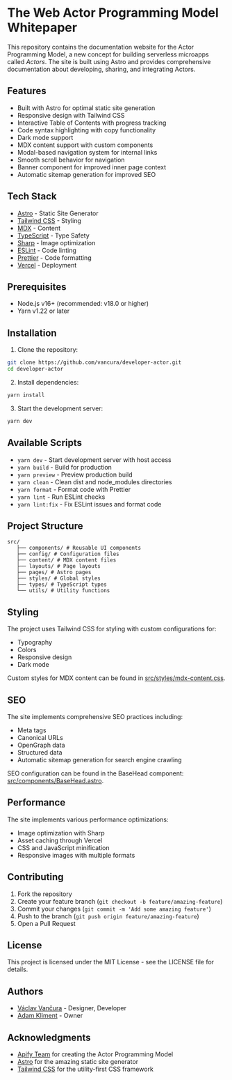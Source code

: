 # The Web Actor Programming Model Whitepaper

This repository contains the documentation website for the Actor Programming Model, a new concept for building serverless microapps called _Actors_. The site is built using Astro and provides comprehensive documentation about developing, sharing, and integrating Actors.

## Features

- Built with Astro for optimal static site generation
- Responsive design with Tailwind CSS
- Interactive Table of Contents with progress tracking
- Code syntax highlighting with copy functionality
- Dark mode support
- MDX content support with custom components
- Modal-based navigation system for internal links
- Smooth scroll behavior for navigation
- Banner component for improved inner page context
- Automatic sitemap generation for improved SEO

## Tech Stack

- [Astro](https://astro.build) - Static Site Generator
- [Tailwind CSS](https://tailwindcss.com) - Styling
- [MDX](https://mdxjs.com) - Content
- [TypeScript](https://www.typescriptlang.org) - Type Safety
- [Sharp](https://sharp.pixelplumbing.com/) - Image optimization
- [ESLint](https://eslint.org/) - Code linting
- [Prettier](https://prettier.io/) - Code formatting
- [Vercel](https://vercel.com) - Deployment

## Prerequisites

- Node.js v16+ (recommended: v18.0 or higher)
- Yarn v1.22 or later

## Installation

1. Clone the repository:

```bash
git clone https://github.com/vancura/developer-actor.git
cd developer-actor
```

2. Install dependencies:

```bash
yarn install
```

3. Start the development server:

```bash
yarn dev
```

## Available Scripts

- `yarn dev` - Start development server with host access
- `yarn build` - Build for production
- `yarn preview` - Preview production build
- `yarn clean` - Clean dist and node_modules directories
- `yarn format` - Format code with Prettier
- `yarn lint` - Run ESLint checks
- `yarn lint:fix` - Fix ESLint issues and format code

## Project Structure

```
src/
   ├── components/ # Reusable UI components
   ├── config/ # Configuration files
   ├── content/ # MDX content files
   ├── layouts/ # Page layouts
   ├── pages/ # Astro pages
   ├── styles/ # Global styles
   ├── types/ # TypeScript types
   └── utils/ # Utility functions
```

## Styling

The project uses Tailwind CSS for styling with custom configurations for:

- Typography
- Colors
- Responsive design
- Dark mode

Custom styles for MDX content can be found in [src/styles/mdx-content.css](src/styles/mdx-content.css).

## SEO

The site implements comprehensive SEO practices including:

- Meta tags
- Canonical URLs
- OpenGraph data
- Structured data
- Automatic sitemap generation for search engine crawling

SEO configuration can be found in the BaseHead component: [src/components/BaseHead.astro](src/components/BaseHead.astro).

## Performance

The site implements various performance optimizations:

- Image optimization with Sharp
- Asset caching through Vercel
- CSS and JavaScript minification
- Responsive images with multiple formats

## Contributing

1. Fork the repository
2. Create your feature branch (`git checkout -b feature/amazing-feature`)
3. Commit your changes (`git commit -m 'Add some amazing feature'`)
4. Push to the branch (`git push origin feature/amazing-feature`)
5. Open a Pull Request

## License

This project is licensed under the MIT License - see the LICENSE file for details.

## Authors

- [Václav Vančura](https://github.com/vancura) - Designer, Developer
- [Adam Kliment](https://github.com/netmilk) - Owner

## Acknowledgments

- [Apify Team](https://apify.com) for creating the Actor Programming Model
- [Astro](https://astro.build) for the amazing static site generator
- [Tailwind CSS](https://tailwindcss.com) for the utility-first CSS framework
